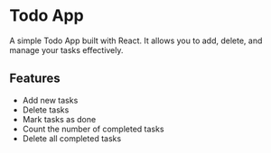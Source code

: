 # Todo App

A simple Todo App built with React. It allows you to add, delete, and manage your tasks effectively.

## Features

- Add new tasks
- Delete tasks
- Mark tasks as done
- Count the number of completed tasks
- Delete all completed tasks

